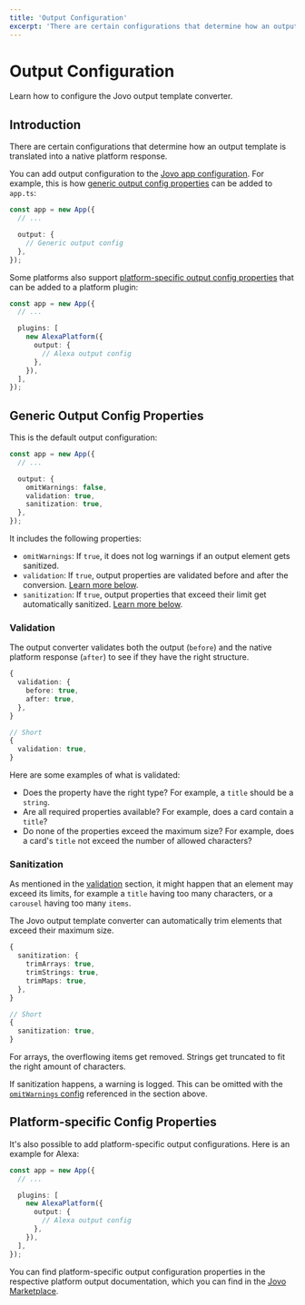 ```yaml
---
title: 'Output Configuration'
excerpt: 'There are certain configurations that determine how an output template is translated into a native platform response.'
---
```


# Output Configuration

Learn how to configure the Jovo output template converter.

## Introduction

There are certain configurations that determine how an output template is translated into a native platform response.

You can add output configuration to the [Jovo app configuration](./app-config.md). For example, this is how [generic output config properties](#generic-output-config-properties) can be added to `app.ts`:

```typescript
const app = new App({
  // ...

  output: {
    // Generic output config
  },
});
```

Some platforms also support [platform-specific output config properties](#platform-specific-config-properties) that can be added to a platform plugin:

```typescript
const app = new App({
  // ...

  plugins: [
    new AlexaPlatform({
      output: {
        // Alexa output config
      },
    }),
  ],
});
```

## Generic Output Config Properties

This is the default output configuration:

```typescript
const app = new App({
  // ...

  output: {
    omitWarnings: false,
    validation: true,
    sanitization: true,
  },
});
```

It includes the following properties:

- `omitWarnings`: If `true`, it does not log warnings if an output element gets sanitized.
- `validation`: If `true`, output properties are validated before and after the conversion. [Learn more below](#validation).
- `sanitization`: If `true`, output properties that exceed their limit get automatically sanitized. [Learn more below](#sanitization).

### Validation

The output converter validates both the output (`before`) and the native platform response (`after`) to see if they have the right structure.

```typescript
{
  validation: {
    before: true,
    after: true,
  },
}

// Short
{
  validation: true,
}
```

Here are some examples of what is validated:

- Does the property have the right type? For example, a `title` should be a `string`.
- Are all required properties available? For example, does a card contain a `title`?
- Do none of the properties exceed the maximum size? For example, does a card's `title` not exceed the number of allowed characters?

### Sanitization

As mentioned in the [validation](#validation) section, it might happen that an element may exceed its limits, for example a `title` having too many characters, or a `carousel` having too many `items`.

The Jovo output template converter can automatically trim elements that exceed their maximum size.

```typescript
{
  sanitization: {
    trimArrays: true,
    trimStrings: true,
    trimMaps: true,
  },
}

// Short
{
  sanitization: true,
}
```

For arrays, the overflowing items get removed. Strings get truncated to fit the right amount of characters.

If sanitization happens, a warning is logged. This can be omitted with the [`omitWarnings` config](#generic-output-config-properties) referenced in the section above.

## Platform-specific Config Properties

It's also possible to add platform-specific output configurations. Here is an example for Alexa:

```typescript
const app = new App({
  // ...

  plugins: [
    new AlexaPlatform({
      output: {
        // Alexa output config
      },
    }),
  ],
});
```

You can find platform-specific output configuration properties in the respective platform output documentation, which you can find in the [Jovo Marketplace](https://v4.jovo.tech/marketplace/).
